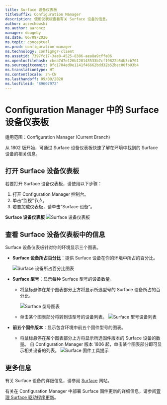 ```yaml
---
title: Surface 设备仪表板
titleSuffix: Configuration Manager
description: 使用仪表板查看有关 Surface 设备的信息。
author: aczechowski
ms.author: aaroncz
manager: dougeby
ms.date: 06/09/2020
ms.topic: conceptual
ms.prod: configuration-manager
ms.technology: configmgr-client
ms.assetid: 7397fc17-3ae8-4525-8386-aea8a9cffa06
ms.openlocfilehash: cbea7d7e126b120145533b7cf19822b54b3cb701
ms.sourcegitcommit: 8fc1704ed0e1141f46662bdd32b52bec00fb93b4
ms.translationtype: HT
ms.contentlocale: zh-CN
ms.lasthandoff: 09/09/2020
ms.locfileid: "89607972"
---
```

# <a name="surface-device-dashboard-in-configuration-manager"></a>Configuration Manager 中的 Surface 设备仪表板

适用范围：Configuration Manager (Current Branch)

从 1802 版开始，可通过 Surface 设备仪表板快速了解在环境中找到的 Surface 设备的相关信息。 <!--1355788-->

## <a name="open-the-surface-device-dashboard"></a>打开 Surface 设备仪表板

若要打开 Surface 设备仪表板，请使用以下步骤： 

1. 打开 Configuration Manager 控制台。 
2. 单击“监视”节点。 
3. 若要加载仪表板，请单击“Surface 设备”。

**Surface 设备仪表板**
![Surface 设备仪表板](media/Surface-device-dashboard.PNG)



## <a name="reviewing-information-in-the-surface-device-dashboard"></a>查看 Surface 设备仪表板中的信息

Surface 设备仪表板针对你的环境显示三个图表。 

- **Surface 设备所占百分比**：提供 Surface 设备在你的环境中所占的百分比。

    ![Surface 设备所占百分比图表](media/Percent-Surface-Devices.PNG)
- **Surface 型号**：显示每种 Surface 型号的设备数量。 
  - 将鼠标悬停在某个图表部分上方将显示所选型号的 Surface 设备所占的百分比。 

       ![Surface 型号图表](media/Surface-Models-Hover.PNG)
  - 单击某个图表部分将转到该型号的设备列表。 
      ![Surface 型号设备列表](media/Surface-Model-Device-List.PNG)

- **前五个固件版本**：显示包含环境中前五个固件型号的图表。 
  - 将鼠标悬停在某个图表部分上方将显示所选固件版本的 Surface 设备的数量。 自 Configuration Manager 版本 1806 起，单击某个图表部分即可显示相关设备的列表。 <!--1358654-->
     ![Surface 固件工具提示](media/Surface-Firmware-Hover.PNG)


## <a name="more-information"></a>更多信息

有关 Surface 设备的详细信息，请参阅 [Surface](https://www.microsoft.com/surface) 网站。

有关在 Configuration Manager 中部署 Surface 固件更新的详细信息，请参阅[管理 Surface 驱动程序更新](../../../sum/deploy-use/surface-drivers.md)。




